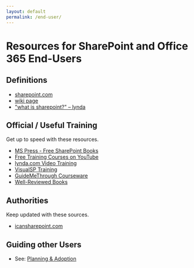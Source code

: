 ```yaml
---
layout: default
permalink: /end-user/
---
```

# Resources for SharePoint and Office 365 End-Users

## Definitions

*   [sharepoint.com](http://sharepoint.com)
*   [wiki page](http://en.wikipedia.org/wiki/SharePoint)
*   ["what is sharepoint?" – lynda](https://www.youtube.com/watch?v=TE9TpraPlrE)


## Official / Useful Training

Get up to speed with these resources.

*   [MS Press - Free SharePoint Books](https://blogs.msdn.microsoft.com/mssmallbiz/category/ebooks/)
*   [Free Training Courses on YouTube](https://www.youtube.com/results?q=sharepoint&sp=EgIQAw%253D%253D)
*   [lynda.com Video Training](http://www.lynda.com/SharePoint-training-tutorials/306-0.html)
*   [VisualSP Training](https://www.visualsp.com/individual-training/)
*   [GuideMeThrough Courseware](http://www.guidemethrough.com/)
*   [Well-Reviewed Books](https://www.amazon.com/gp/bestsellers/books/6133983011/ref=zg_b_bs_6133983011_1)

## Authorities

Keep updated with these sources.

*   [icansharepoint.com](http://icansharepoint.com/)

## Guiding other Users

*   See: [Planning & Adoption](/adoption)
